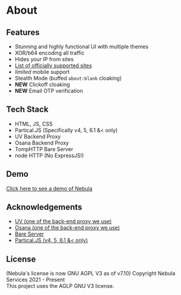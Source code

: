 # About
## Features

- Stunning and highly functional UI with multiple themes 
- XOR/b64 encoding all traffic
- Hides your IP from sites
- [List of officially supported sites](https://github.com/NebulaServices/Nebula/blob/main/docs/officially-supported-sites.md)
- *limited* mobile support
- Stealth Mode (buffed `about:blank` cloaking)
- **NEW** Clickoff cloaking 
- **NEW** Email OTP verification 


## Tech Stack

- HTML, JS, CSS
- Partical.JS (Specifically v4, 5, 6.1 &< only) 
- UV Backend Proxy 
- Osana Backend Proxy
- TompHTTP Bare Server
- node HTTP (No ExpressJS!) 


## Demo

[Click here to see a demo of Nebula](https://nebulaproxy.io/)


## Acknowledgements

 - [UV (one of the back-end proxy we use)](https://github.com/titaniumnetwork-dev/Ultraviolet)
 - [Osana (one of the back-end proxy we use)](https://github.com/NebulaServices/Osana)
 - [Bare Server](https://github.com/tomphttp/bare-server-node)
 - [Partical.JS (v4, 5, 6.1 &< only)](https://github.com/VincentGarreau/particles.js)

## License
(Nebula's license is now GNU AGPL V3 as of v7.10)
Copyright Nebula Services 2021 - Present
<br>
This project uses the AGLP GNU V3 license. 

